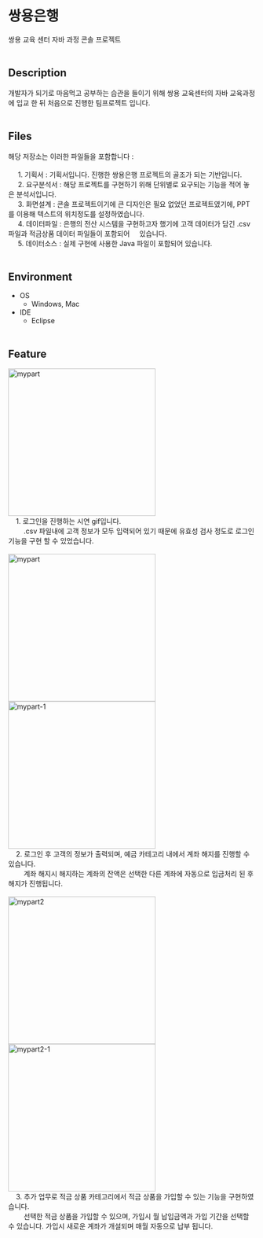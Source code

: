# 쌍용은행
쌍용 교육 센터 자바 과정 콘솔 프로젝트
<br /><br />
## Description
개발자가 되기로 마음먹고 공부하는 습관을 들이기 위해 쌍용 교육센터의 자바 교육과정에 입교 한 뒤 처음으로 진행한 팀프로젝트 입니다.<br /><br />
## Files
해당 저장소는 이러한 파일들을 포함합니다 :<br />
<br />
&nbsp;&nbsp;&nbsp;&nbsp; 1. 기획서 : 기획서입니다. 진행한 쌍용은행 프로젝트의 골조가 되는 기반입니다. <br />
&nbsp;&nbsp;&nbsp;&nbsp; 2. 요구분석서 : 해당 프로젝트를 구현하기 위해 단위별로 요구되는 기능을 적어 놓은 분석서입니다. <br />
&nbsp;&nbsp;&nbsp;&nbsp; 3. 화면설계 : 콘솔 프로젝트이기에 큰 디자인은 필요 없었던 프로젝트였기에, PPT를 이용해 텍스트의 위치정도를 설정하였습니다.<br />
&nbsp;&nbsp;&nbsp;&nbsp; 4. 데이터파일 : 은행의 전산 시스템을 구현하고자 했기에 고객 데이터가 담긴 .csv 파일과 적금상품 데이터 파일들이 포함되어 &nbsp;&nbsp;&nbsp;&nbsp;있습니다. <br /> 
&nbsp;&nbsp;&nbsp;&nbsp; 5. 데이터소스 : 실제 구현에 사용한 Java 파일이 포함되어 있습니다. <br /><br />
## Environment
* OS
  * Windows, Mac
* IDE
  * Eclipse
<br /><br />
## Feature
<img width="300" height="300" alt="mypart" src="https://user-images.githubusercontent.com/80881138/153332912-1cefbd8b-37ad-4045-ac33-63c193595be8.gif" >
<br />
&nbsp;&nbsp;&nbsp;&nbsp;1. 로그인을 진행하는 시연 gif입니다.<br /> 
&nbsp;&nbsp;&nbsp;&nbsp;&nbsp;&nbsp;&nbsp;&nbsp;.csv 파일내에 고객 정보가 모두 입력되어 있기 때문에 유효성 검사 정도로 로그인 기능을 구현 할 수 있었습니다. <br />
<br />
<img width="300" height="300" alt="mypart" src="https://user-images.githubusercontent.com/80881138/153333301-3f196b70-95c4-4012-a6fe-beb492f4d325.png">
<img width="300" height="300" alt="mypart-1" src="https://user-images.githubusercontent.com/80881138/153332962-37d5a291-f6e7-46eb-ac59-87156900ac0b.png">
<br />
&nbsp;&nbsp;&nbsp;&nbsp;2. 로그인 후 고객의 정보가 출력되며, 예금 카테고리 내에서 계좌 해지를 진행할 수 있습니다. <br /> 
&nbsp;&nbsp;&nbsp;&nbsp;&nbsp;&nbsp;&nbsp;&nbsp;계좌 해지시 해지하는 계좌의 잔액은 선택한 다른 계좌에 자동으로 입금처리 된 후 해지가 진행됩니다.
<br /><br />
<img width="300" height="300" alt="mypart2" src="https://user-images.githubusercontent.com/80881138/153333862-23f01414-8bd0-42d4-af77-4b0eacf8e882.png">
<img width="300" height="300" alt="mypart2-1" src="https://user-images.githubusercontent.com/80881138/153333865-f99e398b-0cff-4740-bcd6-b70679540d8b.png">
<br />
&nbsp;&nbsp;&nbsp;&nbsp;3. 추가 업무로 적금 상품 카테고리에서 적금 상품을 가입할 수 있는 기능을 구현하였습니다. <br /> 
&nbsp;&nbsp;&nbsp;&nbsp;&nbsp;&nbsp;&nbsp;&nbsp;선택한 적금 상품을 가입할 수 있으며, 가입시 월 납입금액과 가입 기간을 선택할 수 있습니다. 가입시 새로운 계좌가 개설되며 매월 자동으로 납부 됩니다.

